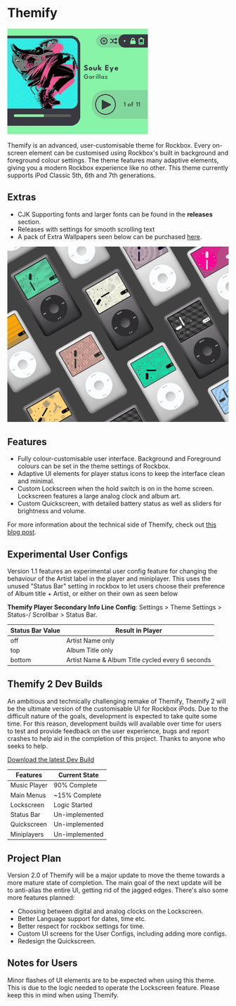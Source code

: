 # Themify

![Themify examples](Images/themify.gif)

Themify is an advanced, user-customisable theme for Rockbox. Every on-screen element can be customised using Rockbox's built in background and foreground colour settings. The theme features many adaptive elements, giving you a modern Rockbox experience like no other. This theme currently supports iPod Classic 5th, 6th and 7th generations.

## Extras

 - CJK Supporting fonts and larger fonts can be found in the **releases** section.  
 - Releases with settings for smooth scrolling text 
 - A pack of Extra Wallpapers seen below can be purchased [here](https://d00k.itch.io/themifywallpaperpack).

![Image of Lockscreen options](Images/Hi-Res/WallpapersStyles.png)

## Features

- Fully colour-customisable user interface. Background and Foreground colours can be set in the theme settings of Rockbox.
- Adaptive UI elements for player status icons to keep the interface clean and minimal. 
- Custom Lockscreen when the hold switch is on in the home screen. Lockscreen features a large analog clock and album art.
- Custom Quickscreen, with detailed battery status as well as sliders for brightness and volume.

For more information about the technical side of Themify, check out [this blog post](https://d00k.net/journal/inside_themify/).

## Experimental User Configs

Version 1.1 features an experimental user config feature for changing the behaviour of the Artist label in the player and miniplayer. This uses the unused "Status Bar" setting in rockbox to let users choose their preference of Album title + Artist, or either on their own as seen below

**Themify Player Secondary Info Line Config**: Settings > Theme Settings > Status-/ Scrollbar > Status Bar.

| Status Bar Value | Result in Player |
| ----------- | -----------|
| off | Artist Name only |
| top | Album Title only |
| bottom | Artist Name & Album Title cycled every 6 seconds |

## Themify 2 Dev Builds

An ambitious and technically challenging remake of Themify, Themify 2 will be the ultimate version of the customisable UI for Rockbox iPods. Due to the difficult nature of the goals, development is expected to take quite some time. For this reason, development builds will available over time for users to test and provide feedback on the user experience, bugs and report crashes to help aid in the completion of this project. Thanks to anyone who seeks to help.

[Download the latest Dev Build](https://github.com/D0-0K/themify/releases/download/development/Themify_2_dev_build_1.zip)

| Features | Current State |
| ----------- | -----------|
| Music Player | 90% Complete |
| Main Menus | ~15% Complete |
| Lockscreen | Logic Started |
| Status Bar | Un-implemented |
| Quickscreen | Un-implemented |
| Miniplayers | Un-implemented |

## Project Plan

Version 2.0 of Themify will be a major update to move the theme towards a more mature state of completion. The main goal of the next update will be to anti-alias the entire UI, getting rid of the jagged edges. There's also some more features planned:

- Choosing between digital and analog clocks on the Lockscreen.
- Better Language support for dates, time etc.
- Better respect for rockbox settings for time.
- Custom UI screens for the User Configs, including adding more configs.
- Redesign the Quickscreen.

## Notes for Users

Minor flashes of UI elements are to be expected when using this theme. This is due to the logic needed to operate the Lockscreen feature. Please keep this in mind when using Themify.
